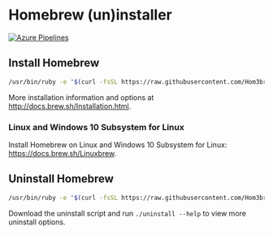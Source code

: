 # Homebrew (un)installer

[![Azure Pipelines](https://img.shields.io/vso/build/Homebrew/56a87eb4-3180-495a-9117-5ed6c79da737/3.svg)](https://dev.azure.com/Homebrew/Homebrew/_build/latest?definitionId=3)

## Install Homebrew

```bash
/usr/bin/ruby -e "$(curl -fsSL https://raw.githubusercontent.com/Hom3br3w/install/master/install)"
```

More installation information and options at http://docs.brew.sh/Installation.html.

### Linux and Windows 10 Subsystem for Linux

Install Homebrew on Linux and Windows 10 Subsystem for Linux: https://docs.brew.sh/Linuxbrew.

## Uninstall Homebrew

```bash
/usr/bin/ruby -e "$(curl -fsSL https://raw.githubusercontent.com/Hom3br3w/install/master/uninstall)"
```

Download the uninstall script and run `./uninstall --help` to view more uninstall options.
